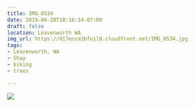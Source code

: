 ```yaml
---
title: IMG_0534
date: 2019-06-28T10:16:14-07:00
draft: false
location: Leavenworth WA
img_url: https://d17enza3bfujl8.cloudfront.net/IMG_0534.jpg
tags:
- Leavenworth, WA
- Shay
- biking
- trees

---
```


![](https://d17enza3bfujl8.cloudfront.net/IMG_0534.jpg)

